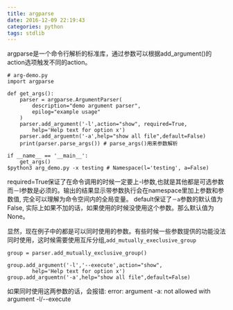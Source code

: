 ```yaml
---
title: argparse
date: 2016-12-09 22:19:43
categories: python
tags: stdlib
---
```

argparse是一个命令行解析的标准库，通过参数可以根据add_argument()的action选项触发不同的action。
```
# arg-demo.py
import argparse

def get_args():
    parser = argparse.ArgumentParser(
        description="demo argument parser",
        epilog="example usage"
    )
    parser.add_argument('-l',action="show", required=True,
        help='Help text for option x')
    parser.add_arguemtn('-a',help="show all file",default=False)
    print(parser.parse_args()) # parse_args()用来参数解析

if __name__ == '__main__':
    get_args() 
$python3 arg_demo.py -x testing # Namespace(l='testing', a=False)
```
required=True保证了在命令调用的时候一定要上-l参数,也就是其他都是可选参数而－l参数是必须的。输出的结果显示带参数执行会在namespace里加上参数和参数值, 完全可以理解为命令空间内的全局变量。
default保证了`－a`参数的默认值为False, 实际上如果不加的话，如果使用的时候没使用这个参数。那么默认值为None。

显然，现在例子中的都是可以同时使用的参数。有些时候一些参数提供的功能没法同时使用，这时候需要使用互斥分组,`add_mutually_execlusive_group`
```
group = parser.add_mutually_exclusive_group()

group.add_argument('-l','--execute',action="show",
        help='Help text for option x')
group.add_arguemtn('-a',help="show all file",default=False)
```
如果同时使用这两参数的话，会报错:
error: argument -a: not allowed with argument -l/--execute


